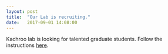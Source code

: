 ```yaml
---
layout: post
title:  "Our Lab is recruiting."
date:   2017-09-01 14:08:00
---
```

Kachroo lab is looking for talented graduate students. Follow the instructions [here](http://www.concordia.ca/artsci/academics/graduate/chem-phys-bio-opportunities/msc-phd-postdoc-applied-synthetic-biology.html?utm_content=buffer82c6e&utm_medium=social&utm_source=twitter.com&utm_campaign=buffer).

